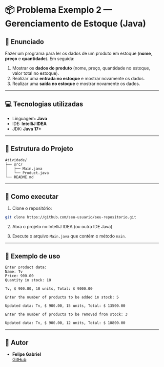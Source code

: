 # 📦 Problema Exemplo 2 — Gerenciamento de Estoque (Java)

## 📝 Enunciado

Fazer um programa para ler os dados de um produto em estoque (**nome**, **preço** e **quantidade**). Em seguida:

1. Mostrar os **dados do produto** (nome, preço, quantidade no estoque, valor total no estoque).
2. Realizar uma **entrada no estoque** e mostrar novamente os dados.
3. Realizar uma **saída no estoque** e mostrar novamente os dados.

---

## 💻 Tecnologias utilizadas

- Linguagem: **Java**
- IDE: **IntelliJ IDEA**
- JDK: **Java 17+**

---

## 📁 Estrutura do Projeto

```
Atividade/
├── src/
│   ├── Main.java
│   └── Product.java
└── README.md
```

---

## 🚀 Como executar

1. Clone o repositório:
```bash
git clone https://github.com/seu-usuario/seu-repositorio.git
```

2. Abra o projeto no IntelliJ IDEA (ou outra IDE Java)

3. Execute o arquivo `Main.java` que contém o método `main`.

---

## 📌 Exemplo de uso

```
Enter product data:
Name: Tv
Price: 900.00
Quantity in stock: 10

Tv, $ 900.00, 10 units, Total: $ 9000.00

Enter the number of products to be added in stock: 5

Updated data: Tv, $ 900.00, 15 units, Total: $ 13500.00

Enter the number of products to be removed from stock: 3

Updated data: Tv, $ 900.00, 12 units, Total: $ 10800.00
```

---

## 👤 Autor

- **Felipe Gabriel**  
  [GitHub](https://github.com/22felipe)
